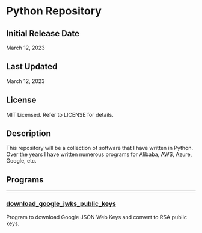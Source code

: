# Python Repository

## Initial Release Date
March 12, 2023

## Last Updated
March 12, 2023

## License

MIT Licensed. Refer to LICENSE for details.

## Description

This repository will be a collection of software that I have written in Python. Over the years I have written numerous programs for Alibaba, AWS, Azure, Google, etc.

## Programs

***
### [download_google_jwks_public_keys](Authorization/JWKS/Google)
Program to download Google JSON Web Keys and convert to RSA public keys.
